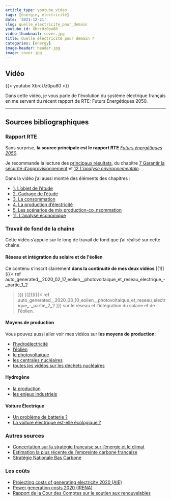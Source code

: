 ```yaml
---
article_type: youtube_video
tags: [énergie, électricité]
date: '2021-12-21'
slug: quelle_electricite_pour_demain
youtube_id: XbrcUz0pu80
video-thumbnail: cover.jpg
title: Quelle électricité pour demain ?
categories: [energy]
image-header: header.jpg
image: cover.jpg
---
```


## Vidéo

{{< youtube XbrcUz0pu80 >}}

Dans cette vidéo, je vous parle de l'évolution du système électrique
français en me servant du récent rapport de RTE: Futurs Énergétiques
2050.


<hr>

## Sources bibliographiques

### Rapport RTE

Sans surprise, __la source principale est le rapport RTE__ [_Futurs
énergétiques
2050_](https://www.rte-france.com/analyses-tendances-et-prospectives/bilan-previsionnel-2050-futurs-energetiques).

Je recommande la lecture des [principaux
résultats](https://assets.rte-france.com/prod/public/2021-12/Futurs-Energetiques-2050-principaux-resultats.pdf),
du chapitre [7 Garantir la sécurité
d’approvisionnement](https://assets.rte-france.com/prod/public/2021-12/BP2050_rapport-complet_chapitre7_securite-approvisionnement.pdf)
et [12 _L’analyse
environnementale_](https://assets.rte-france.com/prod/public/2021-12/BP2050_rapport-complet_chapitre12_analyse-environnementale.pdf).

Dans la vidéo j’ai aussi montré des éléments des chapitres :

- [1. L’objet de l’étude](https://assets.rte-france.com/prod/public/2021-11/BP2050_rapport-complet_chapitre1_objet-etude.pdf)
- [2. Cadrage de l’étude](https://assets.rte-france.com/prod/public/2021-11/BP2050_rapport-complet_chapitre2_cadrage-etude.pdf)
- [3. La consommation](https://assets.rte-france.com/prod/public/2021-12/BP2050_rapport-complet_chapitre3_consommation.pdf)
- [4. La production d’électricité](https://assets.rte-france.com/prod/public/2021-12/BP2050_rapport-complet_chapitre4_production-electricite.pdf)
- [5. Les scénarios de mix production-co_nsommation](https://www.rte-france.com/analyses-tendances-et-prospectives/bilan-previsionnel-2050-futurs-energetiques)
- [11. L’analyse économique](https://assets.rte-france.com/prod/public/2021-11/BP2050_rapport-complet_chapitre11_analyse-economique.pdf)

### Travail de fond de la chaîne

Cette vidéo s’appuie sur le long de travail de fond que j’ai réalisé sur cette chaîne.

#### Réseau et intégration du solaire et de l'éolien

Ce contenu s’inscrit clairement __dans la continuité de mes deux vidéos__
[(1)]({{< ref
auto_generated__2020_02_17_eolien__photovoltaique_et_reseau_electrique_-_partie_1_2
>}}) [(2)]({{< ref
auto_generated__2020_03_10_eolien__photovoltaique_et_reseau_electrique_-_partie_2_2
>}}) sur le réseau et l’intégration du solaire et de l’éolien.

#### Moyens de production
  
Vous pouvez aussi aller voir mes vidéos sur __les moyens de production__: 
- [l’hydroélectricité](https://www.youtube.com/watch?v=71EopUDDJ04)
- [l’éolien](https://www.youtube.com/watch?v=wXqIZxV6VHE)
- [le photovoltaïque](https://www.youtube.com/watch?v=hESxYif5pdI)
- [les centrales nucléaires](https://www.youtube.com/watch?v=HMystmGbctw)
- [toutes les vidéos sur les déchets nucléaires](https://www.youtube.com/watch?v=p0zX8eUW_jQ&list=PLhgpBc0hGjSvCZ4Uo9mE1XTc7aSa4NRLE)

#### Hydrogène

- [la production](https://www.youtube.com/watch?v=_sqYx8K_m9c)
- [les enjeux industriels](https://www.youtube.com/watch?v=NB9We5wwGPo)

#### Voiture Électrique

- [Un problème de batterie ?](https://www.youtube.com/watch?v=xVroWRO0duI)
- [La voiture électrique est-elle écologique ?](https://www.youtube.com/watch?v=zjaUqUozwdc)
  
### Autres sources

- [Concertation sur la stratégie française sur l’énergie et le climat](https://concertation-strategie-energie-climat.gouv.fr/)  
- [Estimation la plus récente de l’empreinte carbone française](https://www.statistiques.developpement-durable.gouv.fr/estimation-de-lempreinte-carbone-de-1995-2020)
- [Stratégie Nationale Bas
Carbone](https://www.ecologie.gouv.fr/strategie-nationale-bas-carbone-snbc)  

### Les coûts

- [Projecting costs of generating electricity 2020
(AIE)](https://iea.blob.core.windows.net/assets/ae17da3d-e8a5-4163-a3ec-2e6fb0b5677d/Projected-Costs-of-Generating-Electricity-2020.pdf)  
- [Power generation costs 2020
(IRENA)](https://www.irena.org/-/media/Files/IRENA/Agency/Publication/2021/Jun/IRENA_Power_Generation_Costs_2020.pdf)  
- [Rapport de la Cour des Comptes sur le soutien aux
renouvelables](https://www.ccomptes.fr/sites/default/files/2018-04/20180418-rapport-soutien-energies-renouvelables.pdf)
